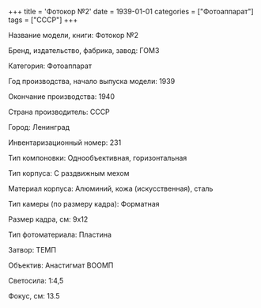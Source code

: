 +++
title = 'Фотокор №2'
date = 1939-01-01
categories = ["Фотоаппарат"]
tags = ["СССР"]
+++

Название модели, книги: Фотокор №2

Бренд, издательство, фабрика, завод: ГОМЗ

Категория: Фотоаппарат

Год производства, начало выпуска модели: 1939

Окончание производства: 1940

Страна производитель: СССР

Город: Ленинград

Инвентаризационный номер: 231

Тип компоновки: Однообъективная, горизонтальная

Тип корпуса: С раздвижным мехом

Материал корпуса: Алюминий, кожа (искусственная), сталь

Тип камеры (по размеру кадра): Форматная

Размер кадра, см: 9х12

Тип фотоматериала: Пластина

Затвор: ТЕМП

Объектив: Анастигмат ВООМП

Светосила: 1:4,5

Фокус, см: 13.5

